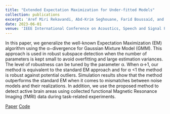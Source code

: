 ```yaml
---
title: "Extended Expectation Maximization for Under-fitted Models"
collection: publications
excerpt: 'Aref Miri Rekavandi, Abd-Krim Seghouane, Farid Boussaid, and Mohammed Bennamoun'
date: 2023-06-01
venue: 'IEEE International Conference on Acoustics, Speech and Signal Processing (ICASSP)'
---
```

In this paper, we generalize the well-known Expectation Maximization (EM) algorithm using the α−divergence for Gaussian Mixture Model (GMM). This approach is used in robust subspace detection when the number of parameters is kept small to avoid overfitting and large estimation variances. The level of robustness can be tuned by the parameter α. When α→1, our method is equivalent to the standard EM approach and for α <1 the method is robust against potential outliers. Simulation results show that the method outperforms the standard EM when it comes to mismatches between noise models and their realizations. In addition, we use the proposed method to detect active brain areas using collected functional Magnetic Resonance Imaging (fMRI) data during task-related experiments.

[Paper](https://ieeexplore.ieee.org/abstract/document/10095526) [Code](https://github.com/arekavandi/Extended-Expectation-Maximization)
